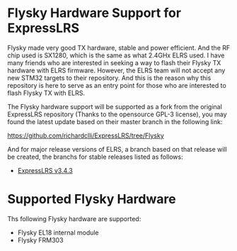 # Flysky Hardware Support for ExpressLRS
Flysky made very good TX hardware, stable and power efficient.  And the RF chip used is SX1280, which is the same as what 2.4GHx ELRS used.  I have many friends who are interested in seeking a way to flash their Flysky TX hardware with ELRS firmware.  However, the ELRS team will not accept any new STM32 targets to their repository.  And this is the reason why this repository is here to serve as an entry point for those who are interested to flash Flysky TX with ELRS.

The Flysky hardware support will be supported as a fork from the original ExpressLRS repository (Thanks to the opensource GPL-3 license), you may found the latest update based on their master branch in the following link:

https://github.com/richardclli/ExpressLRS/tree/Flysky

And for major release versions of ELRS, a branch based on that release will be created, the branchs for stable releases listed as follows:

* [ExpressLRS v3.4.3](https://github.com/richardclli/ExpressLRS/tree/Flysky-v3.4.3)

# Supported Flysky Hardware

Ths following Flysky hardware are supported:
* Flysky EL18 internal module
* Flysky FRM303

